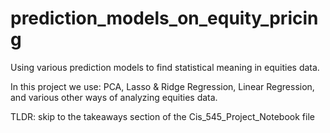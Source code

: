 # prediction_models_on_equity_pricing
Using various prediction models to find statistical meaning in equities data.

In this project we use: PCA, Lasso & Ridge Regression, Linear Regression, and various other ways of analyzing equities data. 

TLDR: skip to the takeaways section of the Cis_545_Project_Notebook file
